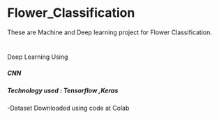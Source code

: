# Flower_Classification
These are  Machine and Deep learning project for Flower Classification.
#
Deep Learning Using
##### CNN
##### Technology used : Tensorflow ,Keras

-Dataset Downloaded using code at Colab

